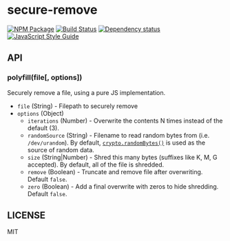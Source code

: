 # secure-remove

[![NPM Package](https://img.shields.io/npm/v/secure-remove.svg?style=flat-square)](https://www.npmjs.org/package/secure-remove)
[![Build Status](https://img.shields.io/travis/ExodusMovement/secure-remove.svg?branch=master&style=flat-square)](https://travis-ci.org/ExodusMovement/secure-remove)
[![Dependency status](https://img.shields.io/david/ExodusMovement/secure-remove.svg?style=flat-square)](https://david-dm.org/ExodusMovement/secure-remove#info=dependencies)
[![JavaScript Style Guide](https://img.shields.io/badge/code_style-standard-brightgreen.svg?style=flat-square)](https://standardjs.com)

## API

### polyfill(file[, options])

Securely remove a file, using a pure JS implementation.

* `file` (String) - Filepath to securely remove
* `options` (Object)
  * `iterations` (Number) - Overwrite the contents N times instead of the default (3).
  * `randomSource` (String) - Filename to read random bytes from (i.e. `/dev/urandom`). By default, [`crypto.randomBytes()`](https://nodejs.org/api/crypto.html#crypto_crypto_randombytes_size_callback) is used as the source of random data.
  * `size` (String|Number) - Shred this many bytes (suffixes like K, M, G accepted). By default, all of the file is shredded.
  * `remove` (Boolean) - Truncate and remove file after overwriting. Default `false`.
  * `zero` (Boolean) - Add a final overwrite with zeros to hide shredding. Default `false`.

## LICENSE

MIT
